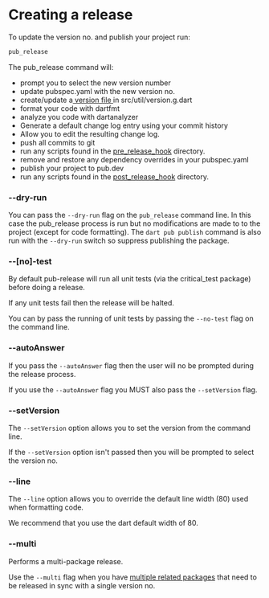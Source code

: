 # Creating a release

To update the version no. and publish your project run:

```bash
pub_release
```

The pub\_release command will:

* prompt you to select the new version number
* update pubspec.yaml with the new version no.
* create/update a[ version file ](version-file.md)in src/util/version.g.dart
* format your code with dartfmt
* analyze you code with dartanalyzer
* Generate a default change log entry using your commit history
* Allow you to edit the resulting change log.
* push all commits to git
* run any scripts found in the [pre\_release\_hook](hooks.md) directory.
* remove and restore any dependency overrides in your pubspec.yaml
* publish your project to pub.dev
* run any scripts found in the [post\_release\_hook](hooks.md) directory.

### --dry-run

You can pass the `--dry-run` flag on the `pub_release` command line. In this case the pub\_release process is run but no modifications are made to to the project \(except for code formatting\). The `dart pub publish` command is also run with the `--dry-run` switch so suppress publishing the package.

### --\[no\]-test

By default pub-release will run all unit tests \(via the critical\_test package\) before doing a release.

If any unit tests fail then the release will be halted.

You can by pass the running of unit tests by passing the `--no-test` flag on the command line.

### --autoAnswer

If you pass the `--autoAnswer` flag then the user will no be prompted during the release process.

If you use the `--autoAnswer` flag you MUST also pass the `--setVersion` flag.

### --setVersion

The `--setVersion` option allows you to set the version from the command line.

If the `--setVersion` option isn't passed then you will be prompted to select the version no.

### --line

The `--line` option allows you to override the default line width \(80\) used when formatting code.

We recommend that you use the dart default width of 80.

### --multi

Performs a multi-package release.

Use the `--multi` flag when you have [multiple related packages](simultaneous-releases/) that need to be released in sync with a single version no.

